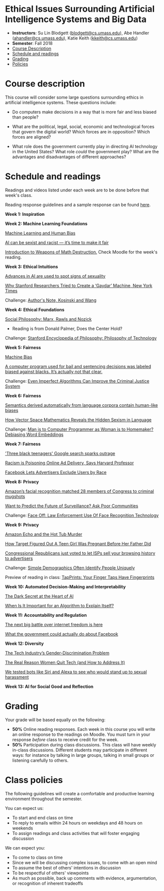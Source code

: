 Ethical Issues Surrounding Artificial Intelligence Systems and Big Data
==========

- **Instructors**: Su Lin Blodgett (blodgett@cs.umass.edu), Abe Handler (ahandler@cs.umass.edu), Katie Keith (kkeith@cs.umass.edu)
- **Semester**: Fall 2018
- [Course Description](#description)
- [Schedule and readings](#schedule)
- [Grading](#grading)
- [Policies](#policies)

# Course description
<a name="description"/>

This course will consider some large questions surrounding ethics in artificial intelligence systems. These questions include:

- Do computers make decisions in a way that is more fair and less biased than people?

- What are the political, legal, social, economic and technological forces that govern the digital world? Which forces are in opposition? Which forces are aligned?

- What role does the government currently play in directing AI technology in the United States? What role *could* the government play? What are the advantages and disadvantages of different approaches?

# Schedule and readings
<a name="readings"/>

Readings and videos listed under each week are to be done before that week's class.

Reading response guidelines and a sample response can be found [here](https://github.com/sblodgett/ai-ethics/blob/master/reading_guidelines.pdf).

**Week 1: Inspiration**

**Week 2: Machine Learning Foundations**

[Machine Learning and Human Bias](https://www.youtube.com/watch?v=59bMh59JQDo)

[AI can be sexist and racist — it’s time to make it fair](https://www.nature.com/articles/d41586-018-05707-8)

[Introduction to Weapons of Math Destruction.](https://weaponsofmathdestructionbook.com/) Check Moodle for the week's reading.

**Week 3: Ethical Intuitions**

[Advances in AI are used to spot signs of sexuality](https://github.com/sblodgett/ai-ethics/blob/master/readings/week3/advances_ai_sign_sexuality.pdf)

[Why Stanford Researchers Tried to Create a ‘Gaydar’ Machine, New York Times](https://www.nytimes.com/2017/10/09/science/stanford-sexual-orientation-study.html)

Challenge: [Author's Note, Kosinski and Wang](https://docs.google.com/document/d/11oGZ1Ke3wK9E3BtOFfGfUQuuaSMR8AO2WfWH3aVke6U)

**Week 4: Ethical Foundations**

[Social Philosophy: Marx, Rawls and Nozick](https://github.com/sblodgett/ai-ethics/blob/master/readings/week4/D110_20180908152445.PDF)
- Reading is from Donald Palmer, Does the Center Hold?

Challenge: [Stanford Encyclopedia of Philosophy: Philosophy of Technology](https://plato.stanford.edu/entries/technology/)

**Week 5: Fairness**

[Machine Bias](https://www.propublica.org/article/machine-bias-risk-assessments-in-criminal-sentencing)

[A computer program used for bail and sentencing decisions was labeled biased against blacks. It’s actually not that clear.](https://github.com/sblodgett/ai-ethics/blob/master/readings/week5/computer_program_bail_sentencing.pdf)

Challenge: [Even Imperfect Algorithms Can Improve the Criminal Justice System](https://github.com/sblodgett/ai-ethics/blob/master/readings/week5/imperfect_algorithms.pdf)

**Week 6: Fairness**

[Semantics derived automatically from language corpora contain human-like biases](http://science.sciencemag.org/content/356/6334/183/tab-pdf)

[How Vector Space Mathematics Reveals the Hidden Sexism in Language](https://www.technologyreview.com/s/602025/how-vector-space-mathematics-reveals-the-hidden-sexism-in-language/)

Challenge: [Man is to Computer Programmer as Woman is to Homemaker? Debiasing Word Embeddings](https://arxiv.org/pdf/1607.06520.pdf)

**Week 7: Fairness**

['Three black teenagers' Google search sparks outrage](https://www.usatoday.com/story/tech/news/2016/06/09/google-image-search-three-black-teenagers-three-white-teenagers/85648838/)

[Racism is Poisoning Online Ad Delivery, Says Harvard Professor](https://github.com/sblodgett/ai-ethics/blob/master/readings/week7/racism_poisoning_ad_delivery.pdf)

[Facebook Lets Advertisers Exclude Users by Race](https://www.propublica.org/article/facebook-lets-advertisers-exclude-users-by-race)

**Week 8: Privacy**

[Amazon’s facial recognition matched 28 members of Congress to criminal mugshots](https://github.com/sblodgett/ai-ethics/blob/master/readings/week8/recognition.pdf)

[Want to Predict the Future of Surveillance? Ask Poor Communities](https://github.com/sblodgett/ai-ethics/blob/master/readings/week8/future_of_surveillance.pdf)

Challenge: [Face Off: Law Enforcement Use Of Face Recognition Technology](https://github.com/sblodgett/ai-ethics/blob/master/readings/week8/face-off-report-1b.pdf)

**Week 9: Privacy**

[Amazon Echo and the Hot Tub Murder](https://github.com/sblodgett/ai-ethics/blob/master/readings/week9/Echo.pdf)

[How Target Figured Out A Teen Girl Was Pregnant Before Her Father Did
](https://github.com/sblodgett/ai-ethics/blob/master/readings/week9/Target.pdf)

[Congressional Republicans just voted to let ISPs sell your browsing history to advertisers
](https://github.com/sblodgett/ai-ethics/blob/master/readings/week9/VoxISPs.pdf)

Challenge: [Simple Demographics Often Identify People Uniquely](https://dataprivacylab.org/projects/identifiability/paper1.pdf)

Preview of reading in class:
[TapPrints: Your Finger Taps Have Fingerprints](https://github.com/sblodgett/ai-ethics/blob/master/readings/week9/VoxISPs.pdf)


**Week 10: Automated Decision-Making and Interpretability**

[The Dark Secret at the Heart of AI](https://github.com/sblodgett/ai-ethics/blob/master/readings/week10/dark_secret_heart_ai.pdf)

[When Is It Important for an Algorithm to Explain Itself?](https://github.com/sblodgett/ai-ethics/blob/master/readings/week10/when_important_algorithm_explain_itself.pdf)

**Week 11: Accountability and Regulation**

[The next big battle over internet freedom is here](https://www.vox.com/policy-and-politics/2018/4/23/17237640/fosta-sesta-section-230-internet-freedom)

[What the government could actually do about Facebook](https://www.vox.com/policy-and-politics/2018/4/10/17208322/facebook-mark-zuckerberg-congress-testimony-regulation)

**Week 12: Diversity**

[The Tech Industry’s Gender-Discrimination Problem](https://github.com/sblodgett/ai-ethics/blob/master/readings/week12/tech_industry_gender_discrimination.pdf)

[The Real Reason Women Quit Tech (and How to Address It)](https://medium.com/tech-diversity-files/the-real-reason-women-quit-tech-and-how-to-address-it-6dfb606929fd)

[We tested bots like Siri and Alexa to see who would stand up to sexual harassment](https://github.com/sblodgett/ai-ethics/blob/master/readings/week12/tested_sexual_harassment.pdf)

**Week 13: AI for Social Good and Reflection**

# Grading
<a name="grading"/>

Your grade will be based equally on the following:

- **50%** Online reading responses. Each week in this course you will write an online response to the readings on Moodle. You must turn in your response *before* class to receive credit for the week. 
- **50%** Participation during class discussions. This class will have weekly in-class discussions. Different students may participate in different ways: for instance by talking in large groups, talking in small groups or listening carefully to others.

# Class policies
<a name="policies"/>

The following guidelines will create a comfortable and productive learning environment throughout the semester.

You can expect us:
- To start and end class on time
- To reply to emails within 24 hours on weekdays and 48 hours on weekends
- To assign readings and class activities that will foster engaging discussion


We can expect you:
- To come to class on time
- Since we will be discussing complex issues, to come with an open mind
- To assume the best of others' intentions in discussion
- To be respectful of others' viewpoints
- As much as possible, back up comments with evidence, argumentation, or recognition of inherent tradeoffs
